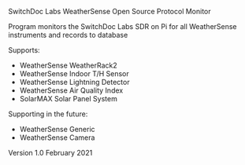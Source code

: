 SwitchDoc Labs WeatherSense Open Source Protocol Monitor

Program monitors the SwitchDoc Labs SDR on Pi for all WeatherSense instruments and records to database

Supports:<BR>
- WeatherSense WeatherRack2<BR>
- WeatherSense Indoor T/H Sensor<BR>
- WeatherSense Lightning Detector<BR>
- WeatherSense Air Quality Index<BR>
- SolarMAX Solar Panel System<BR>

Supporting in the future:<BR>
- WeatherSense Generic <BR>
- WeatherSense Camera <BR>


Version 1.0 February 2021



